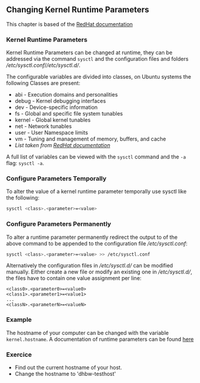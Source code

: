 ## Changing Kernel Runtime Parameters
This chapter is based of the [RedHat documentation](https://access.redhat.com/documentation/en-us/red_hat_enterprise_linux/8/html/managing_monitoring_and_updating_the_kernel/configuring-kernel-parameters-at-runtime_managing-monitoring-and-updating-the-kernel)

### Kernel Runtime Parameters
Kernel Runtime Parameters can be changed at runtime, they can be addressed via the command `sysctl` and the configuration files and folders */etc/sysctl.conf*/*/etc/sysctl.d/*.

The configurable variables are divided into classes, on Ubuntu systems the following Classes are present:

- abi - Execution domains and personalities
- debug - Kernel debugging interfaces
- dev - Device-specific information
- fs - Global and specific file system tunables
- kernel - Global kernel tunables
- net - Network tunables
- user - User Namespace limits
- vm - Tuning and management of memory, buffers, and cache
- *List taken from [RedHat documentation](https://access.redhat.com/documentation/en-us/red_hat_enterprise_linux/8/html/managing_monitoring_and_updating_the_kernel/configuring-kernel-parameters-at-runtime_managing-monitoring-and-updating-the-kernel)*

A full list of variables can be viewed with the `sysctl` command and the `-a` flag: `sysctl -a`.

### Configure Parameters Temporally

To alter the value of a kernel runtime parameter temporally use sysctl like the following:

~~~~ bash
sysctl <class>.<parameter>=<value>
~~~~ 

### Configure Parameters Permanently

To alter a runtime parameter permanently redirect the output to of the above command to be appended to the configuration file */etc/sysctl.conf*:

~~~~ bash
sysctl <class>.<parameter>=<value> >> /etc/sysctl.conf
~~~~

Alternatively the configuration files in */etc/sysctl.d/* can be modified manually. Either create a new file or modify an existing one in */etc/sysctl.d/*, the files have to contain one value assignment per line:

~~~~
<class0>.<parameter0>=<value0>
<class1>.<parameter1>=<value1>
...
<classN>.<parameterN>=<valueN>
~~~~

### Example

The hostname of your computer can be changed with the variable `kernel.hostname`. 
A documentation of runtime parameters can be found [here](https://sysctl-explorer.net/)

### Exercice

- Find out the current hostname of your host.
- Change the hostname to 'dhbw-testhost'
